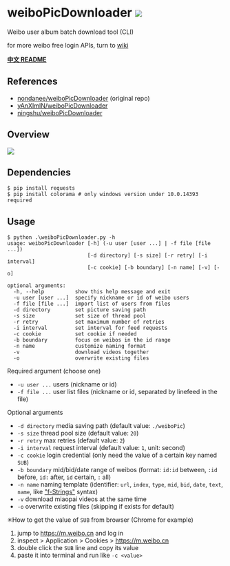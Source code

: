 # weiboPicDownloader ![](https://img.shields.io/badge/python-3.7+-blue.svg)

Weibo user album batch download tool (CLI)

for more weibo free login APIs, turn to [wiki](https://github.com/nondanee/weiboPicDownloader/wiki)

**[中文 README](README-CN.md)**

## References

* [nondanee/weiboPicDownloader](https://github.com/nondanee/weiboPicDownloader) (original repo)
* [yAnXImIN/weiboPicDownloader](https://github.com/yAnXImIN/weiboPicDownloader)  
* [ningshu/weiboPicDownloader](https://github.com/ningshu/weiboPicDownloader) 

## Overview

![](https://user-images.githubusercontent.com/26399680/51592598-fd48b980-1f2a-11e9-9687-4670e7dfcd83.png)

## Dependencies

```
$ pip install requests
$ pip install colorama # only windows version under 10.0.14393 required
```

## Usage

```
$ python .\weiboPicDownloader.py -h
usage: weiboPicDownloader [-h] (-u user [user ...] | -f file [file ...])
                          [-d directory] [-s size] [-r retry] [-i interval]
                          [-c cookie] [-b boundary] [-n name] [-v] [-o]

optional arguments:
  -h, --help          show this help message and exit
  -u user [user ...]  specify nickname or id of weibo users
  -f file [file ...]  import list of users from files
  -d directory        set picture saving path
  -s size             set size of thread pool
  -r retry            set maximum number of retries
  -i interval         set interval for feed requests
  -c cookie           set cookie if needed
  -b boundary         focus on weibos in the id range
  -n name             customize naming format
  -v                  download videos together
  -o                  overwrite existing files
```

Required argument (choose one)

- `-u user ...` users (nickname or id)
- `-f file ...` user list files (nickname or id, separated by linefeed in the file)

Optional arguments

- `-d directory` media saving path (default value: `./weiboPic`)
- `-s size` thread pool size (default value: `20`)
- `-r retry` max retries (default value: `2`)
- `-i interval` request interval (default value: `1`, unit: second)
- `-c cookie` login credential (only need the value of a certain key named `SUB`)
- `-b boundary` mid/bid/date range of weibos (format: `id:id` between, `:id` before, `id:` after, `id` certain, `:` all)
- `-n name` naming template (identifier: `url`, `index`, `type`, `mid`, `bid`, `date`, `text`, `name`, like ["f-Strings"](https://www.python.org/dev/peps/pep-0498/#abstract) syntax)
- `-v` download miaopai videos at the same time
- `-o` overwrite existing files (skipping if exists for default)

✳How to get the value of `SUB` from browser (Chrome for example)

1. jump to https://m.weibo.cn and log in
2. inspect > Application > Cookies > https://m.weibo.cn
3. double click the `SUB` line and copy its value
4. paste it into terminal and run like  `-c <value>`
